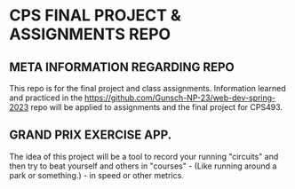 # CPS FINAL PROJECT & ASSIGNMENTS REPO

## META INFORMATION REGARDING REPO
This repo is for the final project and class assignments. Information learned and practiced in the 
https://github.com/Gunsch-NP-23/web-dev-spring-2023 repo will be applied to assignments and the final project
for CPS493.

## GRAND PRIX EXERCISE APP.
The idea of this project will be a tool to record your running "circuits" and then try to beat yourself and others in "courses" -
(Like running around a park or something.) - in speed or other metrics.
